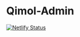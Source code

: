 # Qimol-Admin

[![Netlify Status](https://api.netlify.com/api/v1/badges/1ae48d78-2459-4ce0-9d45-3b6b3616c405/deploy-status)](https://app.netlify.com/sites/ralali-townhall/deploys)